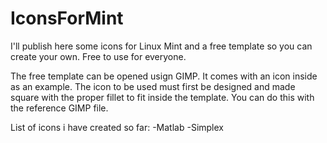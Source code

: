 # IconsForMint
I'll publish here some icons for Linux Mint and a free template so you can create your own. Free to use for everyone.

The free template can be opened usign GIMP. It comes with an icon inside as an example.
The icon to be used must first be designed and made square with the proper fillet to fit inside the template. You can do this with the reference GIMP file.

List of icons i have created so far:
-Matlab
-Simplex
